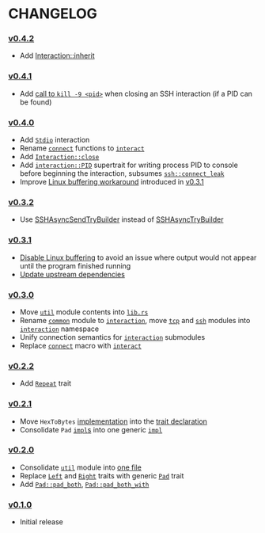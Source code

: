# CHANGELOG

### [v0.4.2](https://github.com/speelbarrow/libspl.rs/tree/v0.4.2)
- Add
[Interaction::inherit](https://github.com/speelbarrow/libspl.rs/blob/v0.4.2/src/interaction/mod.rs#L134)

### [v0.4.1](https://github.com/speelbarrow/libspl.rs/tree/v0.4.1)
- Add 
[call to `kill -9
<pid>`](https://github.com/speelbarrow/libspl.rs/blob/v0.4.1/src/interaction/ssh.rs#L80) 
when closing an SSH interaction (if a PID can be found)

### [v0.4.0](https://github.com/speelbarrow/libspl.rs/tree/v0.4.0)
- Add [`Stdio`](https://github.com/speelbarrow/libspl.rs/blob/v0.4.0/src/interaction/stdio.rs)
interaction
- Rename
[`connect`](https://github.com/speelbarrow/libspl.rs/blob/v0.3.2/src/interaction/mod.rs#L169) 
functions to 
[`interact`](https://github.com/speelbarrow/libspl.rs/blob/v0.4.0/src/interaction/mod.rs#L213)
- Add
[`Interaction::close`](https://github.com/speelbarrow/libspl.rs/blob/v0.4.0/src/interaction/mod.rs#L125)
- Add 
[`interaction::PID`](https://github.com/speelbarrow/libspl.rs/blob/v0.4.0/src/interaction/mod.rs#L139)
supertrait for writing process PID to console before beginning the interaction, subsumes
[`ssh::connect_leak`](https://github.com/speelbarrow/libspl.rs/blob/v0.3.2/src/interaction/ssh.rs#L89)
- Improve [Linux buffering
workaround](https://github.com/speelbarrow/libspl.rs/blob/v0.4.0/src/interaction/ssh.rs#L81) 
introduced in
[v0.3.1](https://github.com/speelbarrow/libspl.rs/blob/v0.3.1/src/interaction/ssh.rs#L65)

### [v0.3.2](https://github.com/speelbarrow/libspl.rs/tree/v0.3.2)
- Use
[SSHAsyncSendTryBuilder](https://github.com/speelbarrow/libspl.rs/blob/v0.3.2/src/interaction/ssh.rs#L60) 
instead of
[SSHAsyncTryBuilder](https://github.com/speelbarrow/libspl.rs/blob/v0.3.1/src/interaction/ssh.rs#L60)

### [v0.3.1](https://github.com/speelbarrow/libspl.rs/tree/v0.3.1)
- [Disable Linux
buffering](https://github.com/speelbarrow/libspl.rs/blob/v0.3.1/src/interaction/ssh.rs#L65) to avoid
an issue where output would not appear until the program finished running
- [Update upstream dependencies](https://github.com/speelbarrow/libspl.rs/blob/v0.3.1/Cargo.toml)

### [v0.3.0](https://github.com/speelbarrow/libspl.rs/tree/v0.3.0)
- Move [`util`](https://github.com/speelbarrow/libspl.rs/blob/v0.2.2/src/util.rs) module contents
  into [`lib.rs`](https://github.com/speelbarrow/libspl.rs/blob/v0.3.0/src/lib.rs)
- Rename [`common`](https://github.com/speelbarrow/libspl.rs/blob/v0.2.2/src/common.rs) module to
  [`interaction`](https://github.com/speelbarrow/libspl.rs/blob/v0.3.0/src/interaction/mod.rs), move
  [`tcp`](https://github.com/speelbarrow/libspl.rs/blob/v0.2.2/src/tcp.rs) and
  [`ssh`](https://github.com/speelbarrow/libspl.rs/blob/v0.2.2/src/ssh.rs) modules into
  [`interaction`](https://github.com/speelbarrow/libspl.rs/blob/v0.3.0/src/interaction) namespace
- Unify connection semantics for
  [`interaction`](https://github.com/speelbarrow/libspl.rs/blob/v0.3.0/src/interaction) submodules
- Replace [`connect`](https://github.com/speelbarrow/libspl.rs/blob/v0.2.2/src/common.rs#L146) macro
  with [`interact`](https://github.com/speelbarrow/libspl.rs/blob/v0.3.0/src/interaction/mod.rs#L166)

### [v0.2.2](https://github.com/speelbarrow/libspl.rs/tree/v0.2.2)
- Add [`Repeat`](https://github.com/speelbarrow/libspl.rs/blob/v0.2.2/src/util.rs#L133) trait

### [v0.2.1](https://github.com/speelbarrow/libspl.rs/tree/v0.2.1)
- Move `HexToBytes`
  [implementation](https://github.com/speelbarrow/libspl.rs/blob/v0.2.0/src/util.rs#L28)
  into the [trait declaration](https://github.com/speelbarrow/libspl.rs/blob/v0.2.1/src/util.rs#L25)
- Consolidate `Pad` [`impl`s](https://github.com/speelbarrow/libspl.rs/blob/v0.2.0/src/util.rs#L119)
  into one generic [`impl`](https://github.com/speelbarrow/libspl.rs/blob/v0.2.1/src/util.rs#L119)

### [v0.2.0](https://github.com/speelbarrow/libspl.rs/tree/v0.2.0)
- Consolidate [`util`](https://github.com/speelbarrow/libspl.rs/blob/v0.1.0/src/util) module into
  [one file](https://github.com/speelbarrow/libspl.rs/blob/v0.2.0/src/util.rs)
- Replace [`Left`](https://github.com/speelbarrow/libspl.rs/blob/v0.1.0/src/util/pad.rs#L11) and 
[`Right`](https://github.com/speelbarrow/libspl.rs/blob/v0.1.0/src/util/pad.rs#L45) traits with 
generic [`Pad`](https://github.com/speelbarrow/libspl.rs/blob/v0.2.0/src/util.rs#L53) trait
- Add [`Pad::pad_both`](https://github.com/speelbarrow/libspl.rs/blob/v0.2.0/src/util.rs#L63),
   [`Pad::pad_both_with`](https://github.com/speelbarrow/libspl.rs/blob/v0.2.0/src/util.rs#L78)

### [v0.1.0](https://github.com/speelbarrow/libspl.rs/tree/v0.1.0)
- Initial release
